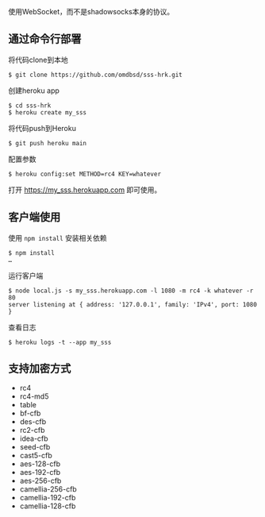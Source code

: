使用WebSocket，而不是shadowsocks本身的协议。

通过命令行部署
--------------

将代码clone到本地

```
$ git clone https://github.com/omdbsd/sss-hrk.git
```

创建heroku app

```
$ cd sss-hrk
$ heroku create my_sss
```

将代码push到Heroku

```
$ git push heroku main
```

配置参数

```
$ heroku config:set METHOD=rc4 KEY=whatever
```

打开 https://my_sss.herokuapp.com 即可使用。

 


客户端使用
----------

使用 `npm install` 安装相关依赖

```
$ npm install
…
```

运行客户端

```
$ node local.js -s my_sss.herokuapp.com -l 1080 -m rc4 -k whatever -r 80
server listening at { address: '127.0.0.1', family: 'IPv4', port: 1080 }
```

查看日志

```
$ heroku logs -t --app my_sss
```

支持加密方式
-----------------

- rc4
- rc4-md5
- table
- bf-cfb
- des-cfb
- rc2-cfb
- idea-cfb
- seed-cfb
- cast5-cfb
- aes-128-cfb
- aes-192-cfb
- aes-256-cfb
- camellia-256-cfb
- camellia-192-cfb
- camellia-128-cfb
